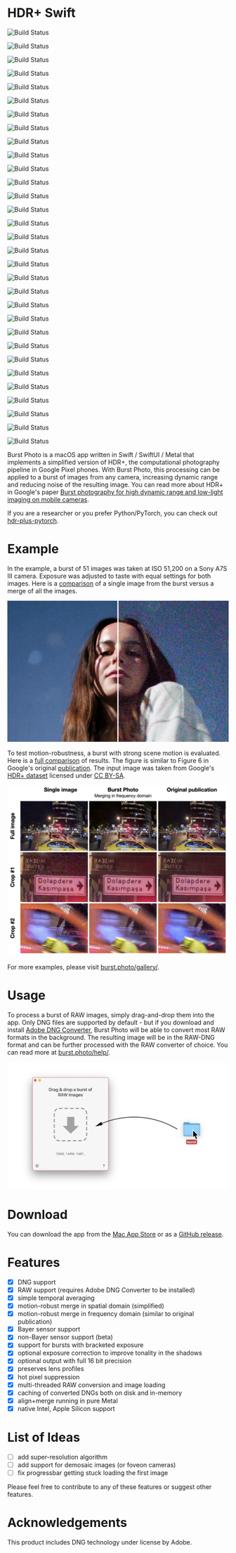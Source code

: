# HDR+ Swift
![Build Status](https://github.com/SZim92/hdr-plus-swift/actions/workflows/main.yml/badge.svg)

![Build Status](https://github.com/SZim92/hdr-plus-swift/actions/workflows/main.yml/badge.svg)

![Build Status](https://github.com/SZim92/hdr-plus-swift/actions/workflows/main.yml/badge.svg)

![Build Status](https://github.com/SZim92/hdr-plus-swift/actions/workflows/main.yml/badge.svg)

![Build Status](https://github.com/SZim92/hdr-plus-swift/actions/workflows/main.yml/badge.svg)

![Build Status](https://github.com/SZim92/hdr-plus-swift/actions/workflows/main.yml/badge.svg)

![Build Status](https://github.com/SZim92/hdr-plus-swift/actions/workflows/main.yml/badge.svg)

![Build Status](https://github.com/SZim92/hdr-plus-swift/actions/workflows/main.yml/badge.svg)

![Build Status](https://github.com/SZim92/hdr-plus-swift/actions/workflows/main.yml/badge.svg)

![Build Status](https://github.com/SZim92/hdr-plus-swift/actions/workflows/main.yml/badge.svg)

![Build Status](https://github.com/SZim92/hdr-plus-swift/actions/workflows/main.yml/badge.svg)

![Build Status](https://github.com/SZim92/hdr-plus-swift/actions/workflows/main.yml/badge.svg)

![Build Status](https://github.com/SZim92/hdr-plus-swift/actions/workflows/main.yml/badge.svg)

![Build Status](https://github.com/SZim92/hdr-plus-swift/actions/workflows/main.yml/badge.svg)

![Build Status](https://github.com/SZim92/hdr-plus-swift/actions/workflows/main.yml/badge.svg)

![Build Status](https://github.com/SZim92/hdr-plus-swift/actions/workflows/main.yml/badge.svg)

![Build Status](https://github.com/SZim92/hdr-plus-swift/actions/workflows/main.yml/badge.svg)

![Build Status](https://github.com/SZim92/hdr-plus-swift/actions/workflows/main.yml/badge.svg)

![Build Status](https://github.com/SZim92/hdr-plus-swift/actions/workflows/main.yml/badge.svg)

![Build Status](https://github.com/SZim92/hdr-plus-swift/actions/workflows/main.yml/badge.svg)

![Build Status](https://github.com/SZim92/hdr-plus-swift/actions/workflows/main.yml/badge.svg)

![Build Status](https://github.com/SZim92/hdr-plus-swift/actions/workflows/main.yml/badge.svg)

![Build Status](https://github.com/SZim92/hdr-plus-swift/actions/workflows/main.yml/badge.svg)

![Build Status](https://github.com/SZim92/hdr-plus-swift/actions/workflows/main.yml/badge.svg)

![Build Status](https://github.com/SZim92/hdr-plus-swift/actions/workflows/main.yml/badge.svg)

![Build Status](https://github.com/SZim92/hdr-plus-swift/actions/workflows/main.yml/badge.svg)

![Build Status](https://github.com/SZim92/hdr-plus-swift/actions/workflows/main.yml/badge.svg)

![Build Status](https://github.com/SZim92/hdr-plus-swift/actions/workflows/ci.yml/badge.svg)

![Build Status](https://github.com/SZim92/hdr-plus-swift/actions/workflows/ci.yml/badge.svg)

![Build Status](https://github.com/SZim92/hdr-plus-swift/actions/workflows/ci.yml/badge.svg)

![Build Status](https://github.com/SZim92/hdr-plus-swift/actions/workflows/ci.yml/badge.svg)


Burst Photo is a macOS app written in Swift / SwiftUI / Metal that implements a simplified version of HDR+, the computational photography pipeline in Google Pixel phones. With Burst Photo, this processing can be applied to a burst of images from any camera, increasing dynamic range and reducing noise of the resulting image. You can read more about HDR+ in Google's paper [Burst photography for high dynamic range and low-light imaging on mobile cameras](http://static.googleusercontent.com/media/www.hdrplusdata.org/en//hdrplus.pdf).

If you are a researcher or you prefer Python/PyTorch, you can check out [hdr-plus-pytorch](https://github.com/martin-marek/hdr-plus-pytorch).

# Example

In the example, a burst of 51 images was taken at ISO 51,200 on a Sony A7S III camera. Exposure was adjusted to taste with equal settings for both images. Here is a [comparison](docs/assets/images/gallery/monika_stars.jpg) of a single image from the burst versus a merge of all the images.

![](docs/assets/images/home/monika_stars.jpg)

To test motion-robustness, a burst with strong scene motion is evaluated. Here is a [full comparison](docs/assets/images/gallery/robustness_comparison.jpg) of results. The figure is similar to Figure 6 in Google's original [publication](http://static.googleusercontent.com/media/www.hdrplusdata.org/en//hdrplus.pdf). The input image was taken from Google's [HDR+ dataset](https://hdrplusdata.org/dataset.html) licensed under [CC BY-SA](https://creativecommons.org/licenses/by-sa/4.0/).

![](docs/assets/images/tech/robustness_comparison.jpg)

For more examples, please visit [burst.photo/gallery/](https://burst.photo/gallery/).

# Usage

To process a burst of RAW images, simply drag-and-drop them into the app. Only DNG files are supported by default - but if you download and install [Adobe DNG Converter](https://helpx.adobe.com/camera-raw/using/adobe-dng-converter.html), Burst Photo will be able to convert most RAW formats in the background. The resulting image will be in the RAW-DNG format and can be further processed with the RAW converter of choice. You can read more at [burst.photo/help/](https://burst.photo/help/).

![](docs/assets/images/help/drag-and-drop.jpg)

# Download

You can download the app from the [Mac App Store](https://burst.photo/download/) or as a [GitHub release](https://github.com/martin-marek/hdr-plus-swift/releases).

# Features
- [x] DNG support
- [x] RAW support (requires Adobe DNG Converter to be installed)
- [x] simple temporal averaging
- [x] motion-robust merge in spatial domain (simplified)
- [x] motion-robust merge in frequency domain (similar to original publication)
- [x] Bayer sensor support
- [x] non-Bayer sensor support (beta)
- [x] support for bursts with bracketed exposure
- [x] optional exposure correction to improve tonality in the shadows
- [x] optional output with full 16 bit precision
- [x] preserves lens profiles
- [x] hot pixel suppression
- [x] multi-threaded RAW conversion and image loading
- [x] caching of converted DNGs both on disk and in-memory
- [x] align+merge running in pure Metal
- [x] native Intel, Apple Silicon support

# List of Ideas
- [ ] add super-resolution algorithm
- [ ] add support for demosaic images (or foveon cameras)
- [ ] fix progressbar getting stuck loading the first image

Please feel free to contribute to any of these features or suggest other features.

# Acknowledgements

This product includes DNG technology under license by Adobe.
